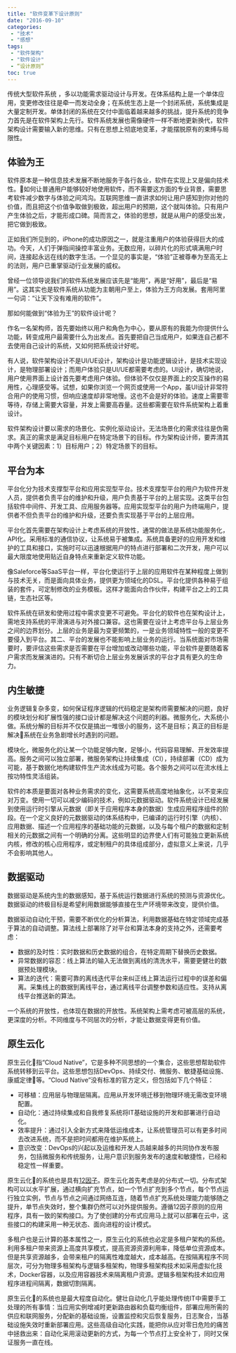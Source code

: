 ```yaml
---
title: "软件变革下设计原则"
date: "2016-09-10"
categories:
 - "技术"
 - "感想"
tags:
 - "软件架构"
 - "软件设计"
 - “设计原则”
toc: true
---
```


传统大型软件系统 ，多以功能需求驱动设计与开发。在体系结构上是一个单体应用，变更修改往往是牵一而发动全身；在系统生态上是一个封闭系统，系统集成是大量定制开发。单体封闭的系统在交付中面临着越来越多的挑战，提升系统的竞争力首先是在软件架构上先行。软件系统发展也需像硬件一样不断地更新换代，软件架构设计需要输入新的思维。只有在思想上彻底地变革，才能摆脱原有的束缚与局限性。

## 体验为王

软件原本是一种信息技术发展不断地服务于各行各业，软件在实现上又是偏向技术性。如何让普通用户能够较好地使用软件，而不需要这方面的专业背景，需要思考软件减少数字与体验之间鸿沟。互联网思维一直讲求如何让用户感知到你对他的价值，而且把这个价值争取做到极致，超出用户的预期，这个就叫体验。只有用户产生体验之后，才能形成口碑。简而言之，体验的思想，就是从用户的感受出发，把它做到极致。
<!--more-->

正如我们所见到的，iPhone的成功原因之一，就是注重用户的体验获得巨大的成功。今天，人们于弹指间操控丰富业务。无数应用，以碎片化的形式填满用户时间，连接起永远在线的数字生活。一个显见的事实是，“体验”正被尊奉为至高无上的法则，用户已重掌驱动行业发展的威权。

曾经一位领导说我们的软件系统发展应该先是“能用”，再是“好用”，最后是“易用”。这其实也是软件系统从功能为主朝用户至上，体验为王方向发展。套用阿里一句词：“让天下没有难用的软件”。

那如何能做到“体验为王”的软件设计呢？

作名一名架构师，首先要始终以用户和角色为中心，要从原有的我能为你提供什么功能，转变成用户最需要什么为出发点。首先要把自己当成用户，如果连自己都不去使用自己设计的系统，又如何把系统设计好呢。

有人说，软件架构设计不是UI/UE设计，架构设计是功能逻辑设计，是技术实现设计，是物理部署设计；而用户体验只是UI/UE都需要考虑的。UI设计，确切地说，用户使用界面上设计首先要考虑用户体验。但体验不仅仅是界面上的交互操作的易用性，心理感受等。试想，如果你浏览一个网页或使用一个App，虽UI设计非常符合用户的使用习惯，但响应速度却非常地慢。这也不会是好的体验。速度上需要零等待，存储上需要大容量，并发上需要高吞量。这些都需要在软件系统架构上着重设计。

软件架构设计要以需求的场景化、实例化驱动设计。无法场景化的需求往往是伪需求。真正的需求是满足目标用户在特定场景下的目标。作为架构设计师，要弄清其中两个关键因素：1）目标用户；2）特定场景下的目标。

## 平台为本

平台化分为技术支撑型平台和应用实现型平台。技术支撑型平台的用户为软件开发人员，提供者负责平台的维护和升级，用户负责基于平台的上层实现。这类平台包括软件中间件、开发工具、应用服务器等。应用实现型平台的用户为终端用户，提供者不但负责平台的维护和升级，还要负责实现基于平台的上层应用。

平台化首先需要在架构设计上考虑系统的开放性，通常的做法是系统功能服务化，API化。采用标准的通信协议，让系统易于被集成。系统具备更好的应用开发和维护的工具和接口，实施时可以迅速根据用户的特点进行部署和二次开发，用户可以最大限度地使用贴近自身特点来重新定义软件功能。

像Saleforce等SaaS平台一样，平台化使运行于上层的应用软件在某种程度上做到与技术无关，而是面向具体业务，提供更为领域化的DSL。平台化提供各种易于组装的套件，可定制修改的业务模板。这样才能面向合作伙伴，构建平台之上的工具链，生态社区等。

 软件系统在研发和使用过程中需求变更不可避免。平台化的软件也在架构设计上，需地支持系统的平滑演进与对外接口兼容。这也需要在设计上考虑平台与上层业务之间的边界划分。上层的业务是最为变更频繁的，一是业务领域特性一般的变更不要侵入到平台。其二、平台的发展也不能影响上层业务的运行。当系统面对市场需要时，要评估这些需求是否需要在平台增加或改动哪些功能，平台软件是要随着客户需求而发展演进的。只有不断切合上层业务发展诉求的平台才具有更久的生命力。

## 内生敏捷

业务逻辑复杂多变，如何保证程序逻辑的代码稳定是架构师需要解决的问题，良好的模块划分和扩展性强的接口设计都是解决这个问题的利器。微服务化，大系统小做。系统分解的目标并不仅仅是搞出一堆很小的服务，这不是目标；真正的目标是解决系统在业务急剧增长时遇到的问题。

模块化，微服务化的让某一个功能足够内聚，足够小，代码容易理解、开发效率提高。服务之间可以独立部署，微服务架构让持续集成（CI），持续部署（CD）成为可能，基于数据化地构建软件生产流水线成为可能。各个服务之间可以在流水线上按功特性灵活组装。

软件的本质是要面对各种业务需求的变化，这需要系统高度地抽象化，以不变来应对万变。使用一切可以减少编码的技术，例如元数据驱动。软件系统设计已经发展到使用运行时引擎从元数据（即关于应用程序本身的数据）生成应用程序组件的阶段。在一个定义良好的元数据驱动的体系结构中，已编译的运行时引擎（内核）、应用数据、描述一个应用程序的基础功能的元数据，以及与每个租户的数据和定制相关的元数据之间有一个明确的分离。这些明显的边界使人们有可能独立更新系统内核，修改的核心应用程序，或定制租户的具体组成部分，虚拟意义上来说，几乎不会影响其他人。

## 数据驱动

数据驱动是系统内生的数据感知，基于系统运行数据进行系统的预测与资源优化。数据驱动的终极目标是希望利用数据能够直接在生产环境带来改变，提供价值。

数据驱动自动化干预，需要不断优化的分析算法，利用数据基础在特定领域完成基于算法的自动调整。算法线上部署除了对平台和算法本身的支持之外，还需要考虑：
 
 - 数据的及时性：实时数据和历史数据的组合，在特定周期下替换历史数据。
 - 异常数据的容忍：线上算法的输入无法做到离线的清洗水平，需要更健壮的数据预处理模块。
 - 算法的迭代：需要可靠的离线迭代平台来纠正线上算法运行过程中的误差和偏离。采集线上的数据到离线平台，通过离线平台调整参数和适应性。支持从离线平台推送新的算法。

一个系统的开放性，也体现在数据的开放性。系统架构上需考虑可被高层的系统，更深度的分析。不同维度与不同层次的分析，才能让数据变得更有价值。

## 原生云化

原生云化指“Cloud Native”，它是多种不同思想的一个集合，这些思想帮助软件系统转移到云平台。这些思想包括DevOps、持续交付、微服务、敏捷基础设施、康威定律等。“Cloud Native”没有标准的官方定义，但包括如下几个特征：
 
 - 可移植：应用层与物理层隔离。应用从开发环境迁移到物理环境无需改变环境配置。
 - 自动化：通过持续集成和自我修复系统将IT基础设施的开发和部署进行自动化。
 - 效率提升：通过引入全新方式来降低运维成本，让系统管理员可以有更多时间去改进系统，而不是把时间都用在维护系统上。
 - 意识改变：DevOps的兴起以及运维和开发人员越来越多的共同协作发布服务，包括微服务和传统服务，让用户意识到服务发布的速度和敏捷性，已经和稳定性一样重要。

原生云化的系统也是具有[12因子](https://12factor.net/)。原生云化首先考虑是的分布式一切。分布式架构可以以水平扩展，通过横向扩充节点，如一个节点扩充到多个节点，每个节点运行独立实例，节点与节点之间通过网络互连，随着节点扩充系统处理能力能够随之提升，单节点失效时，整个集群仍然可以对外提供服务。遵循12因子原则的应用程序，具有一致的架构接口。为了使创建的分布式应用马上就可以部署在云中，这些接口的构建采用一种无状态、面向进程的设计模式。

多租户也是云计算的基本属性之一，原生云化的系统也必定是多租户架构的系统。利用多租户带来资源上高度共享模式，提高资源资源利用率，降低单位资源成本。但是共享资源越多，会带来租户的隔离性难度越大，成本越高。在按隔离程序不同层次，可分为物理多租架构与逻辑多租架构，物理多租架构技术如采用虚拟化技术，Docker容器，以及应用容器技术来隔离租户资源。逻辑多租架构技术如应用程序进程间隔离，数据切割隔离。

原生云化的系统也是最大程度自动化。健壮自动化几乎能处理传统IT中需要手工处理的所有事情：当应用实例增减时更新路由器和负载均衡组件，部署应用所需的供应和联网服务，分配新的基础设施，设置监控和灾后恢复服务，日志聚合，当基础设施失效时重新部署应用。这些高级自动化实践，能把你从应对零日危险的痛苦中拯救出来：自动化采用滚动更新的方式，为每一个节点打上安全补丁，同时又保证服务一直在线。
